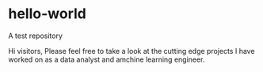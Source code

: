 # hello-world
A test repository

Hi visitors,
Please feel free to take a look at the cutting edge projects I have worked on as a data analyst and amchine learning engineer. 


